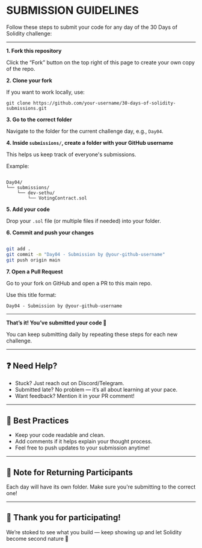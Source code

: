 # **SUBMISSION GUIDELINES**

Follow these steps to submit your code for any day of the 30 Days of Solidity challenge:

---

**1. Fork this repository**

Click the “Fork” button on the top right of this page to create your own copy of the repo.

**2. Clone your fork**

If you want to work locally, use:

`git clone https://github.com/your-username/30-days-of-solidity-submissions.git`

**3. Go to the correct folder**

Navigate to the folder for the current challenge day, e.g., `Day04`.

**4. Inside `submissions/`, create a folder with your GitHub username**

This helps us keep track of everyone's submissions.

Example:

```

Day04/
└── submissions/
    └── dev-sethu/
        └── VotingContract.sol

```

**5. Add your code**

Drop your `.sol` file (or multiple files if needed) into your folder.

**6. Commit and push your changes**

```bash

git add .
git commit -m "Day04 - Submission by @your-github-username"
git push origin main

```

**7. Open a Pull Request**

Go to your fork on GitHub and open a PR to this main repo.

Use this title format:

`Day04 - Submission by @your-github-username`

---

**That’s it! You’ve submitted your code 🎉**

You can keep submitting daily by repeating these steps for each new challenge.

---

## ❓ Need Help?

- Stuck? Just reach out on Discord/Telegram.
- Submitted late? No problem — it’s all about learning at your pace.
- Want feedback? Mention it in your PR comment!

---

## 🧠 Best Practices

- Keep your code readable and clean.
- Add comments if it helps explain your thought process.
- Feel free to push updates to your submission anytime!

---

## 📢 Note for Returning Participants

Each day will have its own folder. Make sure you're submitting to the correct one!

---

## 🫶 Thank you for participating!

We’re stoked to see what you build — keep showing up and let Solidity become second nature 💚
